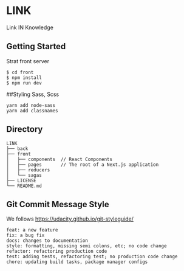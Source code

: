 # LINK
Link IN Knowledge

## Getting Started

Strat front server
```
$ cd front
$ npm install
$ npm run dev
```
##Styling
Sass, Scss
```
yarn add node-sass
yarn add classnames
```

## Directory

```
LINK
├── back
├── front
│   ├── components  // React Components
│   ├── pages       // The root of a Next.js application
│   ├── reducers
│   └── sagas
├── LICENSE
└── README.md
```

## Git Commit Message Style

We follows https://udacity.github.io/git-styleguide/

```
feat: a new feature
fix: a bug fix
docs: changes to documentation
style: formatting, missing semi colons, etc; no code change
refactor: refactoring production code
test: adding tests, refactoring test; no production code change
chore: updating build tasks, package manager configs
```
